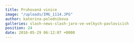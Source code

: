 ```yaml
---
title: Pruhovaná vinice
image: "/uploads/IMG_1114.JPG"
author: katerina-polednikova
galleries: slash-news-slash-jaro-ve-velkych-pavlovicich
position: 24
date: 2016-05-29 06:12:07 +0000
---
```

